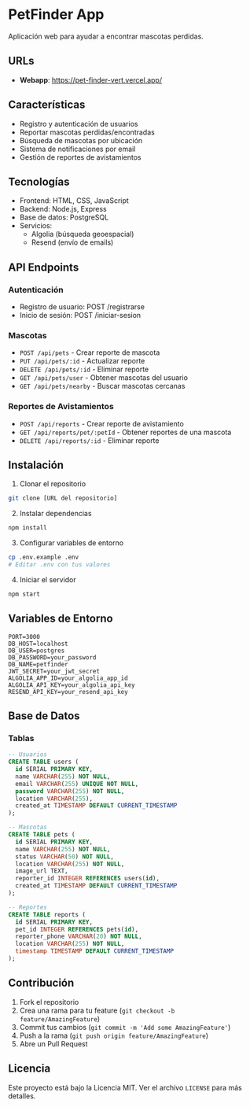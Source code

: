 # PetFinder App

Aplicación web para ayudar a encontrar mascotas perdidas.

## URLs

- **Webapp**: https://pet-finder-vert.vercel.app/


## Características

- Registro y autenticación de usuarios
- Reportar mascotas perdidas/encontradas
- Búsqueda de mascotas por ubicación
- Sistema de notificaciones por email
- Gestión de reportes de avistamientos

## Tecnologías

- Frontend: HTML, CSS, JavaScript
- Backend: Node.js, Express
- Base de datos: PostgreSQL
- Servicios:
  - Algolia (búsqueda geoespacial)
  - Resend (envío de emails)

## API Endpoints

### Autenticación

- Registro de usuario: POST /registrarse
- Inicio de sesión: POST /iniciar-sesion

### Mascotas

- `POST /api/pets` - Crear reporte de mascota
- `PUT /api/pets/:id` - Actualizar reporte
- `DELETE /api/pets/:id` - Eliminar reporte
- `GET /api/pets/user` - Obtener mascotas del usuario
- `GET /api/pets/nearby` - Buscar mascotas cercanas

### Reportes de Avistamientos

- `POST /api/reports` - Crear reporte de avistamiento
- `GET /api/reports/pet/:petId` - Obtener reportes de una mascota
- `DELETE /api/reports/:id` - Eliminar reporte

## Instalación

1. Clonar el repositorio

```bash
git clone [URL del repositorio]
```

2. Instalar dependencias

```bash
npm install
```

3. Configurar variables de entorno

```bash
cp .env.example .env
# Editar .env con tus valores
```

4. Iniciar el servidor

```bash
npm start
```

## Variables de Entorno

```env
PORT=3000
DB_HOST=localhost
DB_USER=postgres
DB_PASSWORD=your_password
DB_NAME=petfinder
JWT_SECRET=your_jwt_secret
ALGOLIA_APP_ID=your_algolia_app_id
ALGOLIA_API_KEY=your_algolia_api_key
RESEND_API_KEY=your_resend_api_key
```

## Base de Datos

### Tablas

```sql
-- Usuarios
CREATE TABLE users (
  id SERIAL PRIMARY KEY,
  name VARCHAR(255) NOT NULL,
  email VARCHAR(255) UNIQUE NOT NULL,
  password VARCHAR(255) NOT NULL,
  location VARCHAR(255),
  created_at TIMESTAMP DEFAULT CURRENT_TIMESTAMP
);

-- Mascotas
CREATE TABLE pets (
  id SERIAL PRIMARY KEY,
  name VARCHAR(255) NOT NULL,
  status VARCHAR(50) NOT NULL,
  location VARCHAR(255) NOT NULL,
  image_url TEXT,
  reporter_id INTEGER REFERENCES users(id),
  created_at TIMESTAMP DEFAULT CURRENT_TIMESTAMP
);

-- Reportes
CREATE TABLE reports (
  id SERIAL PRIMARY KEY,
  pet_id INTEGER REFERENCES pets(id),
  reporter_phone VARCHAR(20) NOT NULL,
  location VARCHAR(255) NOT NULL,
  timestamp TIMESTAMP DEFAULT CURRENT_TIMESTAMP
);
```

## Contribución

1. Fork el repositorio
2. Crea una rama para tu feature (`git checkout -b feature/AmazingFeature`)
3. Commit tus cambios (`git commit -m 'Add some AmazingFeature'`)
4. Push a la rama (`git push origin feature/AmazingFeature`)
5. Abre un Pull Request

## Licencia

Este proyecto está bajo la Licencia MIT. Ver el archivo `LICENSE` para más detalles.
